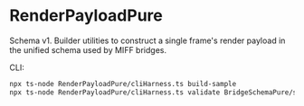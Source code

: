 # RenderPayloadPure

Schema v1. Builder utilities to construct a single frame's render payload in the unified schema used by MIFF bridges.

CLI:

```bash
npx ts-node RenderPayloadPure/cliHarness.ts build-sample
npx ts-node RenderPayloadPure/cliHarness.ts validate BridgeSchemaPure/sample_render.json
```

